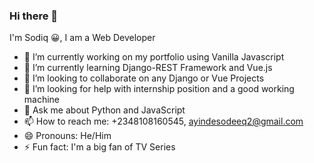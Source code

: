 ### Hi there 👋

<!--
**realAyinde/realAyinde** is a ✨ _special_ ✨ repository because its `README.md` (this file) appears on your GitHub profile.

Here are some ideas to get you started:

- 🔭 I’m currently working on 
- 🌱 I’m currently learning ...
- 👯 I’m looking to collaborate on ...
- 🤔 I’m looking for help with ...
- 💬 Ask me about ...
- 📫 How to reach me: ...
- 😄 Pronouns: he/him
- ⚡ Fun fact: ...
-->

I'm Sodiq 😀, I am a Web Developer

- 🔭 I’m currently working on my portfolio using Vanilla Javascript
- 🌱 I’m currently learning Django-REST Framework and Vue.js
- 👯 I’m looking to collaborate on any Django or Vue Projects
- 🤔 I’m looking for help with internship position and a good working machine
- 💬 Ask me about Python and JavaScript
- 📫 How to reach me: +2348108160545, ayindesodeeq2@gmail.com
- 😄 Pronouns: He/Him
- ⚡ Fun fact: I'm a big fan of TV Series
